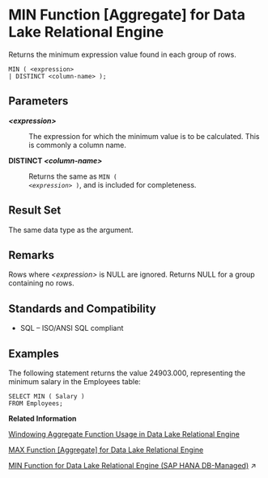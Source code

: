<!-- loioa5638af584f210158d1fe90a3fb7c0ec -->

# MIN Function \[Aggregate\] for Data Lake Relational Engine

Returns the minimum expression value found in each group of rows.



```
MIN ( <expression>
| DISTINCT <column-name> );
```



<a name="loioa5638af584f210158d1fe90a3fb7c0ec__MIN_parm1"/>

## Parameters


<dl>
<dt><b>

*<expression\>*

</b></dt>
<dd>

The expression for which the minimum value is to be calculated. This is commonly a column name.



</dd><dt><b>

DISTINCT *<column-name\>*

</b></dt>
<dd>

Returns the same as <code>MIN ( <i class="varname">&lt;expression&gt;</i> )</code>, and is included for completeness.



</dd>
</dl>



<a name="loioa5638af584f210158d1fe90a3fb7c0ec__MIN_returns1"/>

## Result Set

The same data type as the argument.



<a name="loioa5638af584f210158d1fe90a3fb7c0ec__MIN_remarks1"/>

## Remarks

Rows where *<expression\>* is NULL are ignored. Returns NULL for a group containing no rows.



<a name="loioa5638af584f210158d1fe90a3fb7c0ec__MIN_standards1"/>

## Standards and Compatibility

-   SQL – ISO/ANSI SQL compliant



<a name="loioa5638af584f210158d1fe90a3fb7c0ec__MIN_examples1"/>

## Examples

The following statement returns the value 24903.000, representing the minimum salary in the Employees table:

```
SELECT MIN ( Salary )
FROM Employees;
```

**Related Information**  


[Windowing Aggregate Function Usage in Data Lake Relational Engine](windowing-aggregate-function-usage-in-data-lake-relational-engine-a527f35.md "A major feature of the ISO/ANSI SQL extensions for OLAP is a construct called a window.")

[MAX Function \[Aggregate\] for Data Lake Relational Engine](max-function-aggregate-for-data-lake-relational-engine-a5626d6.md "Returns the maximum expression value found in each group of rows.")

[MIN Function for Data Lake Relational Engine (SAP HANA DB-Managed)](https://help.sap.com/viewer/a898e08b84f21015969fa437e89860c8/2024_3_QRC/en-US/6cfcb760c23641ab9c5aaa17d056f4c0.html "Returns the minimum expression value found in each group of rows.") :arrow_upper_right:

